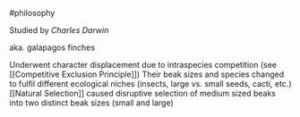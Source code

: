 #philosophy 

Studied by *Charles Darwin*

 aka. galapagos finches

Underwent character displacement due to intraspecies competition (see  [[Competitive Exclusion Principle]])
	Their beak sizes and species changed to fulfil different ecological niches (insects, large vs. small seeds, cacti, etc.)
	[[Natural Selection]] caused disruptive selection of medium sized beaks into two distinct beak sizes (small and large)